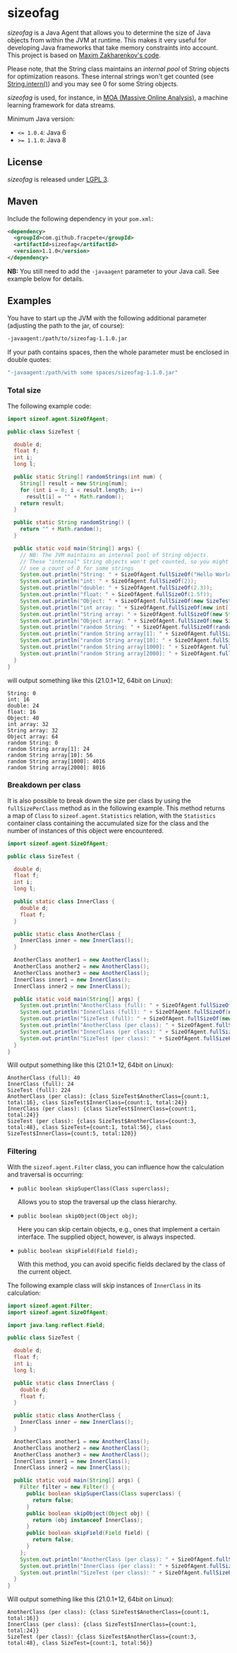 # sizeofag

*sizeofag* is a Java Agent that allows you to determine the size of Java
objects from within the JVM at runtime. This makes it very useful for developing
Java frameworks that take memory constraints into account. This project is based
on [Maxim Zakharenkov's code](http://jroller.com/maxim/entry/again_about_determining_size_of).

Please note, that the String class maintains an *internal pool* of String objects
for optimization reasons. These internal strings won't get counted 
(see [String.intern()](https://docs.oracle.com/javase/8/docs/api/java/lang/String.html#intern--))
and you may see 0 for some String objects.

*sizeofag* is used, for instance, in [MOA (Massive Online Analysis)](http://moa.cms.waikato.ac.nz/),
a machine learning framework for data streams.

Minimum Java version:
* `<= 1.0.4`: Java 6
* `>= 1.1.0`: Java 8


## License
*sizeofag* is released under [LGPL 3](http://www.gnu.org/licenses/lgpl-3.0.txt).

## Maven
Include the following dependency in your `pom.xml`:

```xml
<dependency>
  <groupId>com.github.fracpete</groupId>
  <artifactId>sizeofag</artifactId>
  <version>1.1.0</version>
</dependency>
```

**NB:** You still need to add the `-javaagent` parameter to your Java call.
See example below for details.

## Examples

You have to start up the JVM with the following additional parameter (adjusting
the path to the jar, of course):

```bash
-javaagent:/path/to/sizeofag-1.1.0.jar
```

If your path contains spaces, then the whole parameter must be enclosed in double quotes:

```bash
"-javaagent:/path/with some spaces/sizeofag-1.1.0.jar"
```

### Total size

The following example code:

```java
import sizeof.agent.SizeOfAgent;

public class SizeTest {

  double d;
  float f;
  int i;
  long l;

  public static String[] randomStrings(int num) {
    String[] result = new String[num];
    for (int i = 0; i < result.length; i++)
      result[i] = "" + Math.random();
    return result;
  }

  public static String randomString() {
    return "" + Math.random();
  }

  public static void main(String[] args) {
    // NB: The JVM maintains an internal pool of String objects.
    // These "internal" String objects won't get counted, so you might
    // see a count of 0 for some strings
    System.out.println("String: " + SizeOfAgent.fullSizeOf("Hello World"));
    System.out.println("int: " + SizeOfAgent.fullSizeOf(2));
    System.out.println("double: " + SizeOfAgent.fullSizeOf(2.3));
    System.out.println("float: " + SizeOfAgent.fullSizeOf(1.5f));
    System.out.println("Object: " + SizeOfAgent.fullSizeOf(new SizeTest()));
    System.out.println("int array: " + SizeOfAgent.fullSizeOf(new int[]{1, 2, 3, 4}));
    System.out.println("String array: " + SizeOfAgent.fullSizeOf(new String[]{"1", "2", "3", "4"}));
    System.out.println("Object array: " + SizeOfAgent.fullSizeOf(new SizeTest[]{new SizeTest()}));
    System.out.println("random String: " + SizeOfAgent.fullSizeOf(randomString()));
    System.out.println("random String array[1]: " + SizeOfAgent.fullSizeOf(randomStrings(1)));
    System.out.println("random String array[10]: " + SizeOfAgent.fullSizeOf(randomStrings(10)));
    System.out.println("random String array[1000]: " + SizeOfAgent.fullSizeOf(randomStrings(1000)));
    System.out.println("random String array[2000]: " + SizeOfAgent.fullSizeOf(randomStrings(2000)));
  }
}
```

will output something like this (21.0.1+12, 64bit on Linux):

```
String: 0
int: 16
double: 24
float: 16
Object: 40
int array: 32
String array: 32
Object array: 64
random String: 0
random String array[1]: 24
random String array[10]: 56
random String array[1000]: 4016
random String array[2000]: 8016
```

### Breakdown per class

It is also possible to break down the size per class by using the `fullSizePerClass` method as in the
following example. This method returns a map of `Class` to `sizeof.agent.Statistics` relation, with
the `Statistics` container class containing the accumulated size for the class and the number of
instances of this object were encountered. 

```java
import sizeof.agent.SizeOfAgent;

public class SizeTest {

  double d;
  float f;
  int i;
  long l;

  public static class InnerClass {
    double d;
    float f;
  }

  public static class AnotherClass {
    InnerClass inner = new InnerClass();
  }

  AnotherClass another1 = new AnotherClass();
  AnotherClass another2 = new AnotherClass();
  AnotherClass another3 = new AnotherClass();
  InnerClass inner1 = new InnerClass();
  InnerClass inner2 = new InnerClass();

  public static void main(String[] args) {
    System.out.println("AnotherClass (full): " + SizeOfAgent.fullSizeOf(new AnotherClass()));
    System.out.println("InnerClass (full): " + SizeOfAgent.fullSizeOf(new InnerClass()));
    System.out.println("SizeTest (full): " + SizeOfAgent.fullSizeOf(new SizeTest()));
    System.out.println("AnotherClass (per class): " + SizeOfAgent.fullSizePerClass(new AnotherClass()));
    System.out.println("InnerClass (per class): " + SizeOfAgent.fullSizePerClass(new InnerClass()));
    System.out.println("SizeTest (per class): " + SizeOfAgent.fullSizePerClass(new SizeTest()));
  }
}
```

Will output something like this (21.0.1+12, 64bit on Linux):

```
AnotherClass (full): 40
InnerClass (full): 24
SizeTest (full): 224
AnotherClass (per class): {class SizeTest$AnotherClass={count:1, total:16}, class SizeTest$InnerClass={count:1, total:24}}
InnerClass (per class): {class SizeTest$InnerClass={count:1, total:24}}
SizeTest (per class): {class SizeTest$AnotherClass={count:3, total:48}, class SizeTest={count:1, total:56}, class SizeTest$InnerClass={count:5, total:120}}
```

### Filtering

With the `sizeof.agent.Filter` class, you can influence how the calculation and
traversal is occurring:

* `public boolean skipSuperClass(Class superclass);`

  Allows you to stop the traversal up the class hierarchy.

* `public boolean skipObject(Object obj);`

  Here you can skip certain objects, e.g., ones that implement a certain 
  interface. The supplied object, however, is always inspected.

* `public boolean skipField(Field field);`

  With this method, you can avoid specific fields declared by the class of the 
  current object.

The following example class will skip instances of `InnerClass` in its 
calculation:

```java
import sizeof.agent.Filter;
import sizeof.agent.SizeOfAgent;

import java.lang.reflect.Field;

public class SizeTest {

  double d;
  float f;
  int i;
  long l;

  public static class InnerClass {
    double d;
    float f;
  }

  public static class AnotherClass {
    InnerClass inner = new InnerClass();
  }

  AnotherClass another1 = new AnotherClass();
  AnotherClass another2 = new AnotherClass();
  AnotherClass another3 = new AnotherClass();
  InnerClass inner1 = new InnerClass();
  InnerClass inner2 = new InnerClass();

  public static void main(String[] args) {
    Filter filter = new Filter() {
      public boolean skipSuperClass(Class superclass) {
        return false;
      }
      public boolean skipObject(Object obj) {
        return (obj instanceof InnerClass);
      }
      public boolean skipField(Field field) {
        return false;
      }
    };
    System.out.println("AnotherClass (per class): " + SizeOfAgent.fullSizePerClass(new AnotherClass(), filter));
    System.out.println("InnerClass (per class): " + SizeOfAgent.fullSizePerClass(new InnerClass(), filter));
    System.out.println("SizeTest (per class): " + SizeOfAgent.fullSizePerClass(new SizeTest(), filter));
  }
}
```

Will output something like this (21.0.1+12, 64bit on Linux):

```
AnotherClass (per class): {class SizeTest$AnotherClass={count:1, total:16}}
InnerClass (per class): {class SizeTest$InnerClass={count:1, total:24}}
SizeTest (per class): {class SizeTest$AnotherClass={count:3, total:48}, class SizeTest={count:1, total:56}}
```
